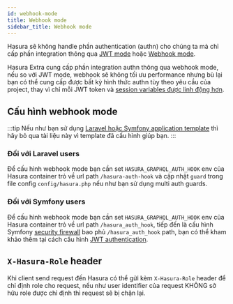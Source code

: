 ```yaml
---
id: webhook-mode
title: Webhook mode
sidebar_title: Webhook mode
---
```


Hasura sẽ không handle phần authentication (authn) cho chúng ta mà chỉ cấp phần integration thông qua [JWT mode](https://hasura.io/docs/latest/graphql/core/auth/authentication/jwt.html) 
hoặc [Webhook mode](https://hasura.io/docs/latest/graphql/core/auth/authentication/webhook.html).

Hasura Extra cung cấp phần integration authn thông qua webhook mode, nếu so với JWT mode, webhook sẽ không tối ưu performance nhưng bù lại bạn có thể 
cung cấp được bất kỳ hình thức authn tùy theo yêu cầu của project, thay vì chỉ mỗi JWT token và [session variables được linh động hơn](./02-session-variable-enhancer.md).

## Cấu hình webhook mode

:::tip
Nếu như bạn sử dụng [Laravel hoặc Symfony application template](../02-installation/02-application-templates.md) thì hãy bỏ qua tài liệu này vì template đã cấu hình giúp bạn.
:::

### Đối với Laravel users

Để cấu hình webhook mode bạn cần set `HASURA_GRAPHQL_AUTH_HOOK` env của Hasura container trỏ về url path `/hasura-auth-hook` và cập nhật
`guard` trong file config `config/hasura.php` nếu như bạn sử dụng multi auth guards.

### Đối với Symfony users

Để cấu hình webhook mode bạn cần set `HASURA_GRAPHQL_AUTH_HOOK` env của Hasura container trỏ về url path `/hasura_auth_hook`,
tiếp đến là cấu hình Symfony [security firewall](https://symfony.com/doc/current/security.html#the-firewall) bao phủ `/hasura_auth_hook` path,
bạn có thể kham khảo thêm tại cách cấu hình [JWT authentication](./05-symfony-jwt-authentication.md).

## `X-Hasura-Role` header

Khi client send request đến Hasura có thể gửi kèm `X-Hasura-Role` header để chỉ định role cho request, nếu như user identifier
của request KHÔNG sở hữu role được chỉ định thì request sẽ bị chặn lại.